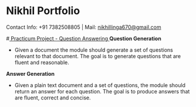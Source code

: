 # Nikhil Portfolio
Contact Info: +91 7382508805 | Mail: nikhillinga670@gmail.com                

#[ Practicum Project - Question Answering ](https://github.com/iiit-msit/QuestionAnswering)
**Question Generation**
* Given a document the module should generate a set of questions relevant to that document. The goal is to generate questions that are fluent and reasonable.

**Answer Generation**
* Given a plain text document and a set of questions, the module should return an answer for each question. The goal is to produce answers that are fluent, correct and concise. 
